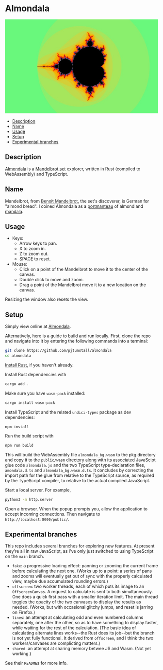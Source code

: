 # Almondala

![Mandelbrot](public/initial.jpg)

- [Description](#description)
- [Name](#name)
- [Usage](#usage)
- [Setup](#setup)
- [Experimental branches](#experimental-branches)

## Description

[Almondala](https://almondala.netlify.app/) is a [Mandelbrot set](https://en.wikipedia.org/wiki/Mandelbrot_set) explorer, written in Rust (compiled to WebAssembly) and TypeScript.

## Name

Mandelbrot, from [Benoit Mandelbrot](https://en.wikipedia.org/wiki/Benoit_Mandelbrot), the set's discoverer, is German for "almond bread". I coined Almondala as a [portmanteau](https://en.wikipedia.org/wiki/Blend_word) of almond and [mandala](https://en.wikipedia.org/wiki/Mandala).

## Usage

- Keys:
  - Arrow keys to pan.
  - X to zoom in.
  - Z to zoom out.
  - SPACE to reset.
- Mouse:
  - Click on a point of the Mandelbrot to move it to the center of the canvas.
  - Double click to move and zoom.
  - Drag a point of the Mandelbrot move it to a new location on the canvas.

Resizing the window also resets the view.

## Setup

Simply view online at [Almondala](https://almondala.netlify.app/).

Alternatively, here is a guide to build and run locally. First, clone the repo and navigate into it by entering the following commands into a terminal:

```bash
git clone https://github.com/pjtunstall/almondala
cd almondala
```

[Install Rust](https://www.rust-lang.org/tools/install), if you haven't already.

Install Rust dependencies with

```bash
cargo add .
```

Make sure you have `wasm-pack` installed:

```bash
cargo install wasm-pack
```

Install TypeScript and the related `undici-types` package as dev dependencies:

```
npm install
```

Run the build script with

```bash
npm run build
```

This will build the WebAssembly file `almondala_bg.wasm` to the pkg directory and copy it to the `public/wasm` directory along with its associated JavaScipt glue code `almondala.js` and the two TypeScript type-declaration files, `amondala.d.ts` and `almondala_bg.wasm.d.ts`. It concludes by correcting the import path for the glue from relative to the TypeScript source, as required by the TypeScript compiler, to relative to the actual compiled JavaScript.

Start a local server. For example,

```bash
python3 -m http.server
```

Open a browser. When the popup prompts you, allow the application to accept incoming connections. Then navigate to `http://localhost:8000/public/`.

## Experimental branches

This repo includes several branches for exploring new features. At present they're all in raw JavaScript, as I've only just switched to using TypeScript on the `main` branch.

- `fake`: a progressive loading effect: panning or zooming the current frame before calculating the next one. (Works up to a point: a series of pans and zooms will eventually get out of sync with the properly calculated view, maybe due accumulated rounding errors.)
- `offscreen`: two worker threads, each of which puts its image to an `OffscreenCanvas`. A request to calculate is sent to both simultaneously. One does a quick first pass with a smaller iteration limit. The main thread toggles the opacity of the two canvases to display the results as needed. (Works, but with occasional glitchy jumps, and reset is jarring on Firefox.)
- `lines`: an attempt at calculating odd and even numbered columns separately, one after the other, so as to have something to display faster, while waiting for the rest of the calculation. (The basic idea of calculating alternate lines works--the Rust does its job--but the branch is not yet fully functional. It derived from `offscreen`, and I think the two workers/canvases are complicting matters.)
- `shared`: an attempt at sharing memory betwee JS and Wasm. (Not yet working.)

See their `README`s for more info.
